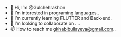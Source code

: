 - 👋 Hi, I’m @Gulchehrakhon
- 👀 I’m interested in programing.languages..
- 🌱 I’m currently learning FLUTTER and Back-end.
- 💞️ I’m looking to collaborate on .  ..
- 📫 How to reach me gkhabibullayeva@gmail.com..

<!---
Gulchehrakhon/Gulchehrakhon is a ✨ special ✨ repository because its `README.md` (this file) appears on your GitHub profile.
You can click the Preview link to take a look at your changes.
--->
